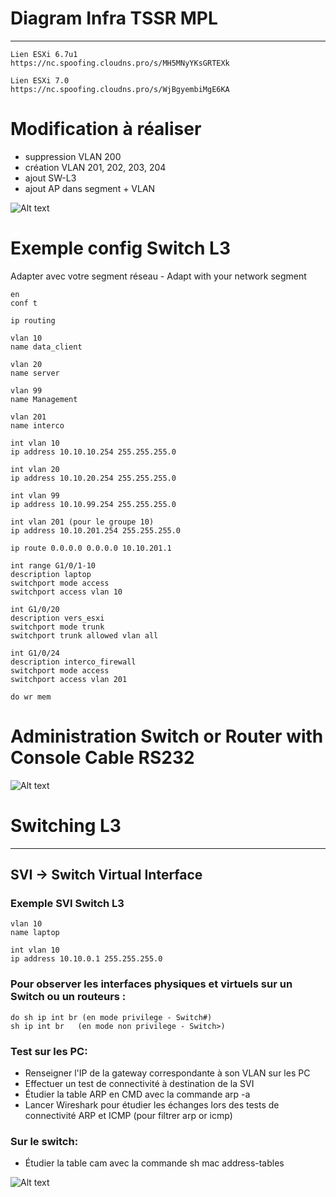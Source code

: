 # Diagram Infra TSSR MPL
---------

    Lien ESXi 6.7u1
    https://nc.spoofing.cloudns.pro/s/MH5MNyYKsGRTEXk

    Lien ESXi 7.0
    https://nc.spoofing.cloudns.pro/s/WjBgyembiMgE6KA

# Modification à réaliser
* suppression VLAN 200
* création VLAN 201, 202, 203, 204
* ajout SW-L3
* ajout AP dans segment + VLAN

![Alt text](https://cdn.discordapp.com/attachments/1064555396875948132/1150730254835531786/2023-09-11_11h46_57.png?ex%253D65364210%2526is%253D6523cd10%2526hm%253Df705b5596525f354c5cb78d937e136564b5d08c3ea0584eeb29410043f810967%2526)

# Exemple config Switch L3

Adapter avec votre segment réseau - Adapt with your network segment

    en
    conf t

    ip routing

    vlan 10
    name data_client

    vlan 20
    name server

    vlan 99
    name Management

    vlan 201
    name interco

    int vlan 10
    ip address 10.10.10.254 255.255.255.0

    int vlan 20
    ip address 10.10.20.254 255.255.255.0

    int vlan 99
    ip address 10.10.99.254 255.255.255.0

    int vlan 201 (pour le groupe 10)
    ip address 10.10.201.254 255.255.255.0

    ip route 0.0.0.0 0.0.0.0 10.10.201.1

    int range G1/0/1-10
    description laptop
    switchport mode access
    switchport access vlan 10

    int G1/0/20
    description vers_esxi
    switchport mode trunk
    switchport trunk allowed vlan all

    int G1/0/24
    description interco_firewall
    switchport mode access
    switchport access vlan 201

    do wr mem

# Administration Switch or Router with Console Cable RS232

![Alt text](https://cdn.discordapp.com/attachments/1064555396875948132/1150732030879993856/image.png?ex%253D653643b7%2526is%253D6523ceb7%2526hm%253Dc48ad518b76e17287c09492c3e2e1bb8bd0929ec04be24882369370527267aec%2526)

# Switching L3
------------

## SVI → Switch Virtual Interface
### Exemple SVI Switch L3
    vlan 10
    name laptop

    int vlan 10
    ip address 10.10.0.1 255.255.255.0

### Pour observer les interfaces physiques et virtuels sur un Switch ou un routeurs :

    do sh ip int br (en mode privilege - Switch#)
    sh ip int br   (en mode non privilege - Switch>)

### Test sur les PC:
 - Renseigner l'IP de la gateway correspondante à son VLAN sur les PC
 - Effectuer un test de connectivité à destination de la SVI
 - Étudier la table ARP en CMD avec la commande  arp -a
 - Lancer Wireshark pour étudier les échanges lors des tests de connectivité ARP et ICMP (pour filtrer arp or icmp)

### Sur le switch:
 - Étudier la table cam avec la commande  sh mac address-tables

![Alt text](https://cdn.discordapp.com/attachments/1064555396875948132/1150826130614526174/unknown-27.png?ex%253D65369b5a%2526is%253D6524265a%2526hm%253Dabbb0ae7b621c27a9d3937b0678041b7d9313c1259d31125926a03e698430179%2526)
